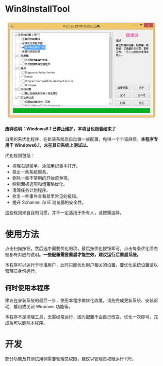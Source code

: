 ﻿# Win8InstallTool

![Screenshot](https://github.com/Kaciras/Win8InstallTool/raw/master/screenshot.png)

**废弃说明：Windows8.1 已停止维护，本项目也跟着结束了**

自用的系优化程序，在新装系统后自动做一些配置，免得一个个调麻烦。**本程序专用于 Windows8.1，未在其它系统上测试过。**

优化规则包括：

- 清理右键菜单，添加用记事本打开。
- 禁止一些系统服务。
- 删除一些不常用的开始菜单项。
- 控制面板选项和组策略优化。
- 清理任务计划程序。
- 修复一些事件查看器里常见的报错。
- 提升 Schannel 和 IE 浏览器的安全性。

这些规则来自我的习惯，并不一定适用于所有人，请按需选择。

# 使用方法

点击扫描按钮，然后选中需要优化的项，最后按优化按钮即可。点击每条优化项右侧都有对应的说明。**一些配置需要重启才能生效，建议运行后重启系统。**

本程序可以运行于标准用户，此时只能优化用户相关的设置，要优化系统设置请以管理员身份运行。

## 何时使用本程序

建议在安装系统的最后一步，使用本程序做优化收尾，请先完成更新系统、安装驱动、启用或关闭 Windows 功能等。

本程序不是清理工具，无需经常运行，因为配置不会自己改变，优化一次即可，完成后可以删除本程序。

# 开发

部分功能及其测试用例需要管理员权限，建议以管理员权限运行 IDE。

